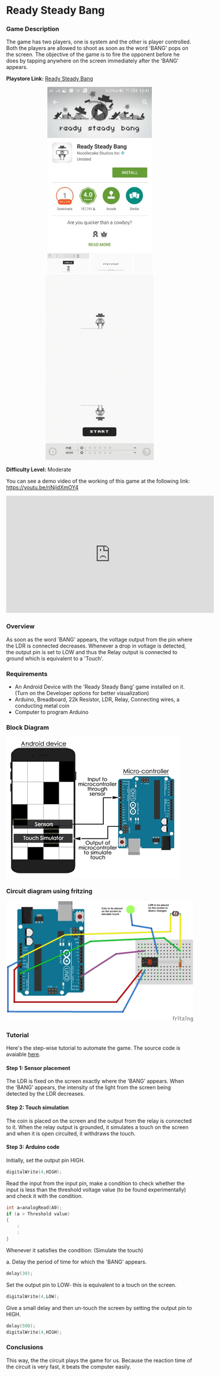 # Ready Steady Bang

### Game Description

The game has two players, one is system and the other is player controlled. Both the players are allowed to shoot as soon as the word 'BANG' pops on the screen. The objective of the game is to fire the opponent before he does by tapping anywhere on the screen immediately after the 'BANG' appears.

**Playstore Link:**  [Ready Steady Bang](https://play.google.com/store/apps/details?id=com.noodlecake.rsb&hl=en)

<!-- Some Bootstrap segments are needed for front end because of markdown limitations-->
<div class="row" style="text-align:center;">
	<img src="/Images/BangPlaystore.png" alt="Play Store Image" height="500px"> 
	<img src="/Images/BangGameplay.png" alt="Game Play Image" height="500px">
</div>
<!-- End Bootstrap segment -->

**Difficulty Level:** Moderate

You can see a demo video of the working of this game at the following link: https://youtu.be/riNjidXmOY4

<div class="row" style="text-align:center;">
    <iframe width="560" height="315" src="https://www.youtube.com/embed/riNjidXmOY4" frameborder="0" allowfullscreen></iframe>
</div> 

### Overview

As soon as the word 'BANG' appears, the voltage output from the pin where the LDR is connected decreases. Whenever a drop in voltage is detected, the output pin is set to LOW and thus the Relay output is connected to ground which is equivalent to a 'Touch'.

### Requirements

- An Android Device with the 'Ready Steady Bang' game installed on it. (Turn on the  Developer options for better visualization)
- Arduino, Breadboard, 22k Resistor, LDR, Relay, Connecting wires, a conducting metal coin
- Computer to program Arduino
 
### Block Diagram

![BlockDiagram](/Images/methods-2.jpg)

### Circuit diagram using fritzing

![BlockDiagram](/Images/BangFritzing.png)

### Tutorial

Here's the step-wise tutorial to automate the game. The source code is avaiable [here](https://github.com/GameAutomators/Bang).

#### Step 1: Sensor placement

The LDR is fixed on the screen exactly where the 'BANG' appears. When the 'BANG' appears, the intensity of the light from the screen being detected by the LDR decreases.

#### Step 2: Touch simulation

The coin is placed on the screen and the output from the relay is connected to it. When the relay output is grounded, it simulates a touch on the screen and when it is open circuited, it withdraws the touch.

#### Step 3: Arduino code

Initially, set the output pin HIGH.

```C
digitalWrite(4,HIGH);
```

Read the input from the input pin, make a condition to check whether the input is less than the threshold voltage value (to be found experimentally) and check it with the condition.

```C
int a=analogRead(A0);
if (a > Threshold value)
{
	:
	:
}
```

Whenever it satisfies the condition: (Simulate the touch)

a. Delay the period of time for which the 'BANG' appears.

```C
delay(30);
```

Set the output pin to LOW- this is equivalent to a touch on the screen.

```C
digitalWrite(4,LOW);
```

Give a small delay and then un-touch the screen by setting the output pin to HIGH.

```C
delay(500);
digitalWrite(4,HIGH);
```

### Conclusions

This way, the the circuit plays the game for us. Because the reaction time of the circuit is very fast, it beats the computer easily.